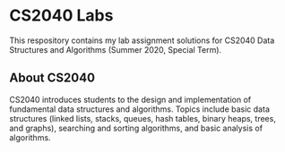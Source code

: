 # CS2040 Labs

This respository contains my lab assignment solutions for CS2040 Data Structures and Algorithms (Summer 2020, Special Term). 

## About CS2040

CS2040 introduces students to the design and implementation of fundamental data structures and algorithms. 
Topics include basic data structures (linked lists, stacks, queues, hash tables, binary heaps, trees, and graphs), 
searching and sorting algorithms, and basic analysis of algorithms.
